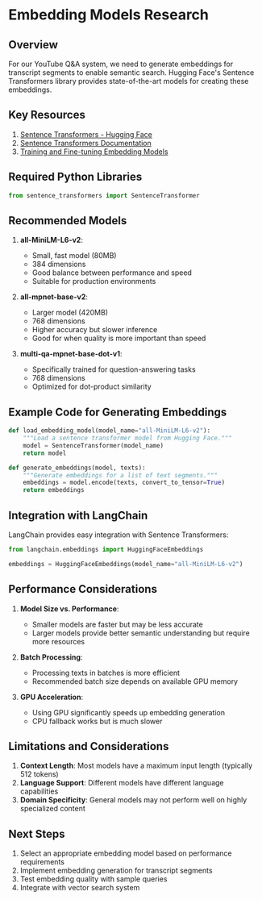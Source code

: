 # Embedding Models Research

## Overview
For our YouTube Q&A system, we need to generate embeddings for transcript segments to enable semantic search. Hugging Face's Sentence Transformers library provides state-of-the-art models for creating these embeddings.

## Key Resources

1. [Sentence Transformers - Hugging Face](https://huggingface.co/sentence-transformers)
2. [Sentence Transformers Documentation](https://www.sbert.net/)
3. [Training and Fine-tuning Embedding Models](https://huggingface.co/blog/train-sentence-transformers)

## Required Python Libraries

```python
from sentence_transformers import SentenceTransformer
```

## Recommended Models

1. **all-MiniLM-L6-v2**:
   - Small, fast model (80MB)
   - 384 dimensions
   - Good balance between performance and speed
   - Suitable for production environments

2. **all-mpnet-base-v2**:
   - Larger model (420MB)
   - 768 dimensions
   - Higher accuracy but slower inference
   - Good for when quality is more important than speed

3. **multi-qa-mpnet-base-dot-v1**:
   - Specifically trained for question-answering tasks
   - 768 dimensions
   - Optimized for dot-product similarity

## Example Code for Generating Embeddings

```python
def load_embedding_model(model_name="all-MiniLM-L6-v2"):
    """Load a sentence transformer model from Hugging Face."""
    model = SentenceTransformer(model_name)
    return model

def generate_embeddings(model, texts):
    """Generate embeddings for a list of text segments."""
    embeddings = model.encode(texts, convert_to_tensor=True)
    return embeddings
```

## Integration with LangChain

LangChain provides easy integration with Sentence Transformers:

```python
from langchain.embeddings import HuggingFaceEmbeddings

embeddings = HuggingFaceEmbeddings(model_name="all-MiniLM-L6-v2")
```

## Performance Considerations

1. **Model Size vs. Performance**:
   - Smaller models are faster but may be less accurate
   - Larger models provide better semantic understanding but require more resources

2. **Batch Processing**:
   - Processing texts in batches is more efficient
   - Recommended batch size depends on available GPU memory

3. **GPU Acceleration**:
   - Using GPU significantly speeds up embedding generation
   - CPU fallback works but is much slower

## Limitations and Considerations

1. **Context Length**: Most models have a maximum input length (typically 512 tokens)
2. **Language Support**: Different models have different language capabilities
3. **Domain Specificity**: General models may not perform well on highly specialized content

## Next Steps

1. Select an appropriate embedding model based on performance requirements
2. Implement embedding generation for transcript segments
3. Test embedding quality with sample queries
4. Integrate with vector search system
